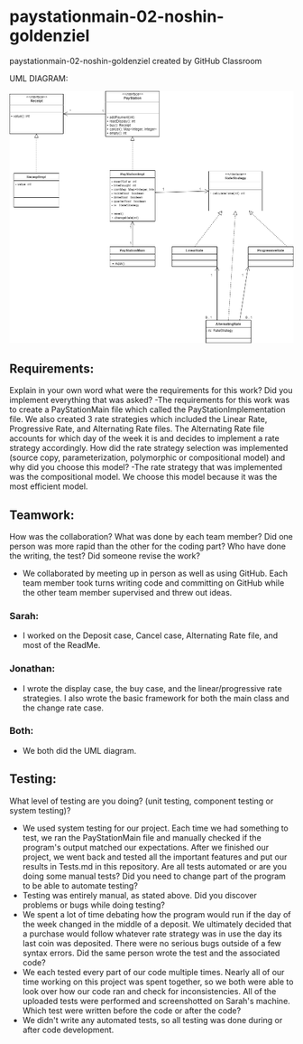 # paystationmain-02-noshin-goldenziel
paystationmain-02-noshin-goldenziel created by GitHub Classroom

UML DIAGRAM:

![](https://raw.githubusercontent.com/3296Spring2020/paystationmain-02-noshin-goldenziel/remote-branch/images/Lab4UML%20(1).png)


## Requirements:
Explain in your own word what were the requirements for this work?  Did you implement everything that was asked?
-The requirements for this work was to create a PayStationMain file which called the PayStationImplementation file. We also created 3 rate strategies which included the Linear Rate, Progressive Rate, and Alternating Rate files. The Alternating Rate file accounts for which day of the week it is and decides to implement a rate strategy accordingly. 
How did the rate strategy selection was implemented (source copy, parameterization, polymorphic or compositional model) and why did you choose this model?
-The rate strategy that was implemented was the compositional model. We choose this model because it was the most efficient model.

## Teamwork: 
How was the collaboration? What was done by each team member? Did one person was more rapid than the other for the coding part? Who have done the writing, the test? Did someone revise the work?  
- We collaborated by meeting up in person as well as using GitHub. Each team member took turns writing code and committing on GitHub while the other team member supervised and threw out ideas.

### Sarah:
- I worked on the Deposit case, Cancel case, Alternating Rate file, and most of the ReadMe.
### Jonathan:
- I wrote the display case, the buy case, and the linear/progressive rate strategies. I also wrote the basic framework for both the main class and the change rate case.
### Both:
- We both did the UML diagram.

## Testing: 
What level of testing are you doing? (unit testing, component testing or system testing)?
- We used system testing for our project. Each time we had something to test, we ran the PayStationMain file and manually checked if the program's output matched our expectations. After we finished our project, we went back and tested all the important features and put our results in Tests.md in this repository.
Are all tests automated or are you doing some manual tests? Did you need to change part of the program to be able to automate testing?
- Testing was entirely manual, as stated above.
Did you discover problems or bugs while doing testing?
- We spent a lot of time debating how the program would run if the day of the week changed in the middle of a deposit. We ultimately decided that a purchase would follow whatever rate strategy was in use the day its last coin was deposited. There were no serious bugs outside of a few syntax errors.
Did the same person wrote the test and the associated code?
- We each tested every part of our code multiple times. Nearly all of our time working on this project was spent together, so we both were able to look over how our code ran and check for inconsistencies. All of the uploaded tests were performed and screenshotted on Sarah's machine.
Which test were written before the code or after the code?
- We didn't write any automated tests, so all testing was done during or after code development.
